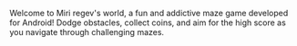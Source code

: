 Welcome to Miri regev's world, a fun and addictive maze game developed for Android! Dodge obstacles, collect coins, and aim for the high score as you navigate through challenging mazes.
